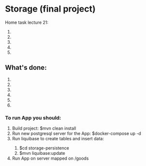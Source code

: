 <h1>Storage (final project)</h1>

<p>Home task lecture 21:</p>
<ol>
<li></li>
<li></li>
<li></li>
<li></li>
<li></li>
</ol>


<h2>What's done:</h2>
<ol>
<li></li>
<li></li>
<li></li>
<li></li>
<li></li>
<li></li>
</ol>

<h3>To run App you should:</h3>
<ol>
<li>Build project: $mvn clean install</li>
<li>Run new postgresql server for the App: $docker-compose up -d</li>
<li>Run liquibase to create tables and insert data:</li>
	<ol>
		<li>$cd storage-persistence</li>
		<li>$mvn liquibase:update</li>
	</ol>
<li>Run App on server mapped on /goods</li>
</ol>